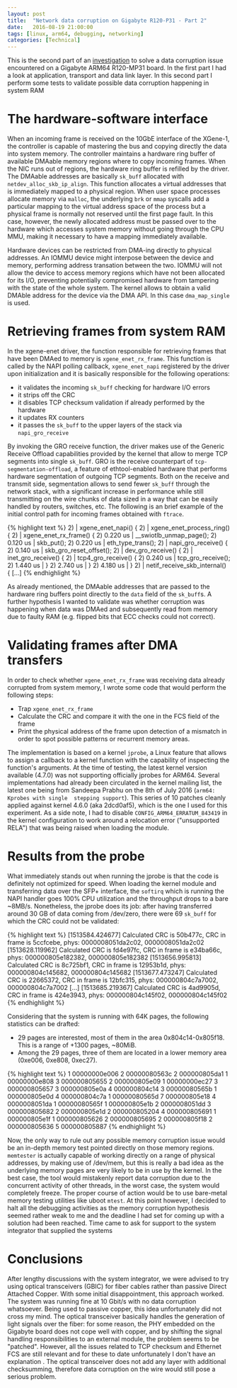 ```yaml
---
layout: post
title:  "Network data corruption on Gigabyte R120-P31 - Part 2"
date:   2016-08-19 21:00:00
tags: [linux, arm64, debugging, networking]
categories: [Technical]
---
```

This is the second part of an [investigation](/2016/06/mp30-data-corruption-part1)
to solve a data corruption issue encountered on a Gigabyte ARM64 R120-MP31 board. 
In the first part I had a look at application, transport and data link layer.
In this second part I perform some tests to validate possible data corruption happening
in system RAM


The hardware-software interface
=======
When an incoming frame is received on the 10GbE interface of the XGene-1, 
the controller is capable of mastering the bus and copying directly the data 
into system memory. The controller maintains a hardware ring buffer of available 
DMAable memory regions where to copy incoming frames. When the NIC runs out of 
regions, the hardware ring buffer is refilled by the driver. The DMAable addresses 
are basically `sk_buff` allocated with `netdev_alloc_skb_ip_align`. This function 
allocates a virtual addresses that is immediately mapped to a physical region. 
When user space processes allocate memory via `malloc`, the underlying `brk` or 
`mmap` syscalls add a particular mapping to the virtual address space of the 
process but a physical frame is normally not reserved until the first page fault. 
In this case, however, the newly allocated address must be passed over to the hardware 
which accesses system memory without going through the CPU MMU, making it necessary
to have a mapping immediately available. 

Hardware devices can be restricted from DMA-ing directly to physical addresses. 
An IOMMU device might interpose between the device and memory, performing address 
transation between the two. IOMMU will not allow the device to access memory regions 
which have not been allocated for its I/O, preventing potentially compromised hardware 
from tampering with the state of the whole system. The kernel allows to obtain a valid 
DMAble address for the device via the DMA API. In this case `dma_map_single` is used.

Retrieving frames from system RAM
=======
In the xgene-enet driver, the function responsible for retrieving frames that 
have been DMAed to memory is `xgene_enet_rx_frame`. This function is called
by the NAPI polling callback, `xgene_enet_napi`  registered by the driver upon 
initialization and it is basically responsible for the following operations:

  * it validates the incoming `sk_buff` checking for hardware I/O errors
  * it strips off the CRC 
  * it disables TCP checksum validation if already performed by the hardware
  * it updates RX counters
  * it passes the `sk_buff` to the upper layers of the stack via `napi_gro_receive`

By invoking the GRO receive function, the driver makes use of the 
Generic Receive Offload capabilities provided by the kernel that allow to merge 
TCP segments into single `sk_buff`. GRO is the receive counterpart of 
`tcp-segmentation-offload`, a feature of ethtool-enabled hardware that performs
hardware segmentation of outgoing TCP segments. Both on the receive and transmit side, 
segmentation allows to send fewer `sk_buff`  through the network stack, 
with a significant increase in performance while still transmitting on the wire
chunks of data sized in a way that can be easily handled by routers, switches, etc.
The following is an brief example of the initial control path for incoming frames 
obtained with `ftrace`.

{% highlight text  %}
 2)               |  xgene_enet_napi() {
 2)               |    xgene_enet_process_ring() {
 2)               |      xgene_enet_rx_frame() {
 2)   0.220 us    |        __swiotlb_unmap_page();
 2)   0.120 us    |        skb_put();
 2)   0.220 us    |        eth_type_trans();
 2)               |        napi_gro_receive() {
 2)   0.140 us    |          skb_gro_reset_offset();
 2)               |          dev_gro_receive() {
 2)               |            inet_gro_receive() {
 2)               |              tcp4_gro_receive() {
 2)   0.240 us    |                tcp_gro_receive();
 2)   1.440 us    |              }
 2)   2.740 us    |            }
 2)   4.180 us    |          }
 2)               |          netif_receive_skb_internal() {
[...]
{% endhighlight %}

As already mentioned, the DMAable addresses that are passed to the hardware 
ring buffers point directly to the `data` field of the `sk_buff`s. A further hypothesis 
I wanted to validate was whether corruption was happening when data was 
DMAed and subsequently read from memory due to faulty RAM (e.g. flipped bits that
ECC checks could not correct).


Validating frames after DMA transfers
=======
In order to check whether `xgene_enet_rx_frame` was receiving data already corrupted
from system memory, I wrote some code that would perform the following steps:
    
  * Trap `xgene_enet_rx_frame`
  * Calculate the CRC and compare it with the one in the FCS field of the frame
  * Print the physical address of the frame upon detection of a mismatch in order
    to spot possible patterns or recurrent memory areas.

The implementation is based on a kernel `jprobe`, a Linux feature
that allows to assign a callback to a kernel function with the capability 
of inspecting the function's arguments. At the time of testing, the latest kernel 
version available (4.7.0) was not supporting officially jprobes for ARM64. Several 
implementations had already been circulated in the kernel mailing list, the latest 
one being from Sandeepa Prabhu on the 8th of July 2016 (`arm64: Kprobes with single 
stepping support`). This series of 10 patches cleanly applied against kernel 4.6.0 
(aka 2dcd0af5), which is the one I used for this experiment. As a side note, I had to disable
`CONFIG_ARM64_ERRATUM_843419` in the kernel configuration to work around a 
relocation error ("unsupported RELA") that was being raised when loading the module.


Results from the probe
=======
What immediately stands out when running the jprobe is that the code is definitely not
optimized for speed. When loading the kernel module and transferring data
over the SFP+ interface, the `softirq` which is running the NAPI handler
goes 100\% CPU utilization and the throughput drops to a bare ~8MB/s. Nonetheless,
the jprobe does its job: after having transferred around 30 GB of data coming from 
/dev/zero, there were 69 `sk_buff` for which the CRC could not be validated:

{% highlight text  %}
[1513584.424677] Calculated CRC is 50b477c,  CRC in frame is 5ccfcebe, phys: 0000008051da2c02, 0000008051da2c02
[1513628.119962] Calculated CRC is fd4e97fc,  CRC in frame is e34ba66c, phys: 000000805e182382, 000000805e182382
[1513656.995813] Calculated CRC is 8c725bf1,  CRC in frame is 12953b1d, phys: 000000804c145682, 000000804c145682
[1513677.473247] Calculated CRC is 22665372,  CRC in frame is 12bfc315, phys: 000000804c7a7002, 000000804c7a7002
[...]
[1513685.219367] Calculated CRC is 4ad9905d,  CRC in frame is 424e3943, phys: 000000804c145f02, 000000804c145f02
{% endhighlight %}
<!--
[1513704.518584] Calculated CRC is f7d94c71,  CRC in frame is 988a84c8, phys: 00000080565dab82, 00000080565dab82
[1513734.334714] Calculated CRC is beeeefff,  CRC in frame is ae1af712, phys: 000000805e0d6782, 000000805e0d6782
[1513755.461138] Calculated CRC is 48897fa7,  CRC in frame is 555ad1f9, phys: 000000805e180182, 000000805e180182
[1513771.513057] Calculated CRC is 60a4a609,  CRC in frame is e25854a, phys: 000000805e184582, 000000805e184582
[1513775.525500] Calculated CRC is df2c9ff1,  CRC in frame is 237bdda9, phys: 000000804c7a4e02, 000000804c7a4e02
[1513788.081796] Calculated CRC is 5b8b3f44,  CRC in frame is 9d9aa8b6, phys: 0000008051da1282, 0000008051da1282
[1513811.017600] Calculated CRC is 45aa6eb,  CRC in frame is 555931a1, phys: 000000805e185682, 000000805e185682
[1513841.440076] Calculated CRC is 1c8bf89e,  CRC in frame is 9e4491b, phys: 0000008051daab82, 0000008051daab82
[1514118.357560] Calculated CRC is a318c885,  CRC in frame is f42b8a06, phys: 0000008051dad602, 0000008051dad602
[1514152.821200] Calculated CRC is afbbefbf,  CRC in frame is d20bd83, phys: 000000804c7a5682, 000000804c7a5682
[1514204.658209] Calculated CRC is 2e840af6,  CRC in frame is dc3c188, phys: 00000000e8085f02, 00000000e8085f02
[1514280.402150] Calculated CRC is 70bf75a8,  CRC in frame is 4746cd57, phys: 000000805e183482, 000000805e183482
[1514293.204168] Calculated CRC is d59ac729,  CRC in frame is df3665aa, phys: 00000080565b6782, 00000080565b6782
[1514308.288253] Calculated CRC is f60cb887,  CRC in frame is 106a9a3e, phys: 000000805e187882, 000000805e187882
[1514414.397324] Calculated CRC is 576388e9,  CRC in frame is 3eb98801, phys: 0000008058877882, 0000008058877882
[1514471.528828] Calculated CRC is bb9f8def,  CRC in frame is bbba15c8, phys: 0000008058879202, 0000008058879202
[1514516.607016] Calculated CRC is 266f0f3e,  CRC in frame is 9ef16e9d, phys: 0000008056917002, 0000008056917002
[1514738.814471] Calculated CRC is 91581eb8,  CRC in frame is 58275a3a, phys: 000000805e09bc82, 000000805e09bc82
[1514803.825897] Calculated CRC is 8e8f8b3e,  CRC in frame is d2c11762, phys: 000000805695de82, 000000805695de82
[1514814.908076] Calculated CRC is 7b9f3d62,  CRC in frame is da57fd3f, phys: 000000805695e702, 000000805695e702
[1514920.876054] Calculated CRC is 1e82d02c,  CRC in frame is b5ce0013, phys: 000000805636ab82, 000000805636ab82
[1514962.499993] Calculated CRC is 952f912,  CRC in frame is c3f14991, phys: 0000008056574582, 0000008056574582
[1515026.855480] Calculated CRC is 1f7337ae,  CRC in frame is 107bb58d, phys: 0000008056267002, 0000008056267002
[1515077.772721] Calculated CRC is 6666269a,  CRC in frame is 8661113c, phys: 000000805da19a82, 000000805da19a82
[1515114.491968] Calculated CRC is b56d2893,  CRC in frame is 672aad0, phys: 00000000ec27a302, 00000000ec27a302
[1515252.754865] Calculated CRC is 6d9312cf,  CRC in frame is d64b682e, phys: 000000805e09ef82, 000000805e09ef82
[1515254.340562] Calculated CRC is 32b1b18c,  CRC in frame is f345c345, phys: 000000805e0a9a82, 000000805e0a9a82
[1515286.577657] Calculated CRC is d6852884,  CRC in frame is 956b6129, phys: 000000805691de82, 000000805691de82
[1515300.826041] Calculated CRC is c4f9b353,  CRC in frame is f5ed5981, phys: 000000805da1ef82, 000000805da1ef82
[1515304.744759] Calculated CRC is 2a1eb8e2,  CRC in frame is d071ad0f, phys: 0000008056913d02, 0000008056913d02
[1515307.938969] Calculated CRC is 6b526186,  CRC in frame is 3102a030, phys: 000000805e0a1b02, 000000805e0a1b02
[1515317.962076] Calculated CRC is 7b3e46a5,  CRC in frame is 569a89f5, phys: 000000805e0a6782, 000000805e0a6782
[1515454.116768] Calculated CRC is afd197fc,  CRC in frame is 8b55d2c3, phys: 0000008056367882, 0000008056367882
[1515735.044157] Calculated CRC is 2157a3c4,  CRC in frame is f5c8fb56, phys: 000000805682e702, 000000805682e702
[1515741.179024] Calculated CRC is b1ddda68,  CRC in frame is fad5d78, phys: 0000008056826782, 0000008056826782
[1515759.376832] Calculated CRC is 26bed728,  CRC in frame is ed2e98a0, phys: 0000008056821282, 0000008056821282
[1515863.004366] Calculated CRC is ce0240b6,  CRC in frame is 84591d31, phys: 000000805e1fc502, 000000805e1fc502
[1515872.097586] Calculated CRC is c342d27b,  CRC in frame is 779c64fe, phys: 000000804c149202, 000000804c149202
[1515929.222792] Calculated CRC is 4bbaaf81,  CRC in frame is 9cb81ae, phys: 000000805887e702, 000000805887e702
[1516012.344787] Calculated CRC is 4f01dd3b,  CRC in frame is 78167e55, phys: 00000000e0061b02, 00000000e0061b02
[1516121.978341] Calculated CRC is fb1f820,  CRC in frame is 7b7381e1, phys: 00000080565f1b02, 00000080565f1b02
[1516178.439118] Calculated CRC is e4e2de8c,  CRC in frame is 877f4a35, phys: 00000080565b8102, 00000080565b8102
[1516206.341141] Calculated CRC is defee768,  CRC in frame is 2dfbc2d1, phys: 0000008058876782, 0000008058876782
[1516211.872288] Calculated CRC is 703f01bc,  CRC in frame is 4f2e8139, phys: 000000805887b402, 000000805887b402
[1516565.746493] Calculated CRC is b5a1d5e4,  CRC in frame is d344a0cd, phys: 00000080565b7002, 00000080565b7002
[1516706.461049] Calculated CRC is 4ab48c4a,  CRC in frame is becebe9, phys: 000000805655cd82, 000000805655cd82
[1516722.705537] Calculated CRC is e70f7991,  CRC in frame is 200f0f12, phys: 000000804c148982, 000000804c148982
[1516736.264293] Calculated CRC is 28b70c98,  CRC in frame is 765da62b, phys: 000000805657b402, 000000805657b402
[1516776.113658] Calculated CRC is 12d507af,  CRC in frame is b9cc2bb1, phys: 0000008056572382, 0000008056572382
[1516787.856475] Calculated CRC is 783818f7,  CRC in frame is 9919feae, phys: 000000805204ef82, 000000805204ef82
[1516849.662018] Calculated CRC is 3bd2e77f,  CRC in frame is a20c2c81, phys: 000000805655e702, 000000805655e702
[1516874.454143] Calculated CRC is 11b75802,  CRC in frame is dd6d359e, phys: 0000008056556782, 0000008056556782
[1516968.868670] Calculated CRC is 62181f8b,  CRC in frame is 4d3608fa, phys: 000000805e1b4582, 000000805e1b4582
[1517037.373283] Calculated CRC is 57dfe616,  CRC in frame is d73633ec, phys: 000000805e1db402, 000000805e1db402
[1517068.822751] Calculated CRC is 7648dad6,  CRC in frame is dc051fd1, phys: 000000805e1dd602, 000000805e1dd602
[1517102.258242] Calculated CRC is 1c2666e4,  CRC in frame is 36c1f32d, phys: 00000080563c2c02, 00000080563c2c02
[1517197.593906] Calculated CRC is 8a6e37a5,  CRC in frame is 2a98653a, phys: 0000008051ddde82, 0000008051ddde82
[1517297.532873] Calculated CRC is 67f2ce1d,  CRC in frame is b1043dfe, phys: 0000008052045f02, 0000008052045f02
[1517505.224208] Calculated CRC is c0ec4c99,  CRC in frame is 356994c7, phys: 000000804c7abc82, 000000804c7abc82
[1517505.906874] Calculated CRC is d28a702b,  CRC in frame is 89c3393b, phys: 00000080563ce702, 00000080563ce702
[1517506.992264] Calculated CRC is 3a2d2727,  CRC in frame is 14c51c18, phys: 000000805f18de82, 000000805f18de82
[1517573.021449] Calculated CRC is 119b2bde,  CRC in frame is 11f68161, phys: 0000008051dd0a02, 0000008051dd0a02
[1517596.711465] Calculated CRC is ecd8f12e,  CRC in frame is bd01389d, phys: 000000805f186782, 000000805f186782
[1517677.146006] Calculated CRC is e0ceaa33,  CRC in frame is 9bb44cc1, phys: 000000805e18de82, 000000805e18de82
[1517779.738701] Calculated CRC is bae60ada,  CRC in frame is d4faba0c, phys: 000000805691b402, 000000805691b402
-->

Considering that the system is running with 64K pages, the following statistics
can be drafted:

  * 29 pages are interested, most of them in the area 0x804c14-0x805f18. This
  is a range of +1300 pages, ~80MiB.
  * Among the 29 pages, three of them are located in a lower memory area 
    (0xe006, 0xe808, 0xec27).

{% highlight text  %}
      1 00000000e006          2 00000080563c          2 000000805da1
      1 00000000e808          3 000000805655          2 000000805e09
      1 00000000ec27          3 000000805657          3 000000805e0a
      4 000000804c14          3 00000080565b          1 000000805e0d
      4 000000804c7a          1 00000080565d          7 000000805e18
      4 0000008051da          1 00000080565f          1 000000805e1b
      2 0000008051dd          3 000000805682          2 000000805e1d
      2 000000805204          4 000000805691          1 000000805e1f
      1 000000805626          2 000000805695          2 000000805f18
      2 000000805636          5 000000805887
{% endhighlight %}

Now, the only way to rule out any possible memory corruption issue would be an
in-depth memory test pointed directly on those memory regions. `memtester` is 
actually capable of working directly on a range of physical addresses, by 
making use of /dev/mem, but this is really a bad idea as the underlying memory
pages are very likely to be in use by the kernel. In the best case, the tool would mistakenly 
report data corruption due to the concurrent activity of other threads, in the
worst case, the system would completely freeze. The proper course of action would
be to use bare-metal memory testing utilities like uboot `mtest`. 
At this point however, I decided to halt all the debugging activities as the 
memory corruption hypothesis seemed rather weak to me and the deadline I had set for
coming up with a solution had been reached. Time came to ask for support to the 
system integrator that supplied the systems
  

Conclusions
=======
After lengthy discussions with the system integrator, we were advised to try using 
optical transceivers (GBIC) for fiber cables rather than passive Direct Attached Copper. 
With some initial disappointment, this approach worked. The system was 
running fine at 10 Gbit/s with no data corruption whatsoever. Being used to passive 
copper, this idea unfortunately did not cross my mind. 
The optical transceiver basically handles the generation of light signals over
the fiber: for some reason, the PHY embedded on the Gigabyte board does 
not cope well with copper, and by shifting the signal handling 
responsibilities to an external module, the problem seems to be "patched". However, all the issues 
related to TCP checksum and Ethernet FCS are still relevant and for these to date unfortunately
I don't have an explanation . The optical transceiver does not add any layer with additional checksumming, 
therefore data corruption on the wire would still pose a serious problem.

